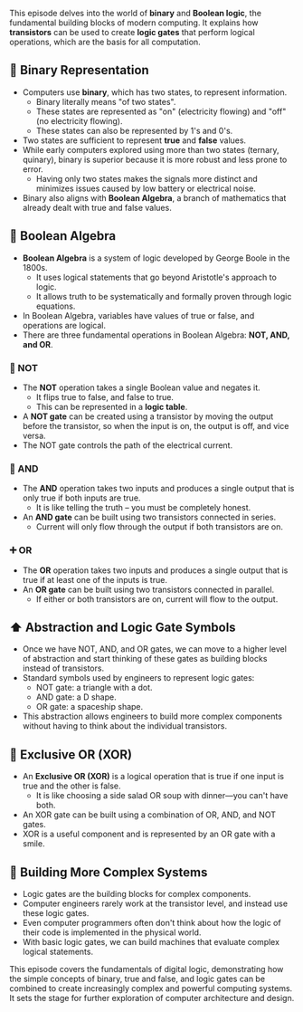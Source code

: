 This episode delves into the world of **binary** and **Boolean logic**, the fundamental building blocks of modern computing. It explains how **transistors** can be used to create **logic gates** that perform logical operations, which are the basis for all computation.

## 🔢 Binary Representation
*   Computers use **binary**, which has two states, to represent information.
    *   Binary literally means "of two states".
    *   These states are represented as "on" (electricity flowing) and "off" (no electricity flowing).
    *   These states can also be represented by 1's and 0's.
*   Two states are sufficient to represent **true** and **false** values.
*   While early computers explored using more than two states (ternary, quinary), binary is superior because it is more robust and less prone to error.
    *   Having only two states makes the signals more distinct and minimizes issues caused by low battery or electrical noise.
*   Binary also aligns with **Boolean Algebra**, a branch of mathematics that already dealt with true and false values.

## 🧮 Boolean Algebra
*   **Boolean Algebra** is a system of logic developed by George Boole in the 1800s.
    *   It uses logical statements that go beyond Aristotle's approach to logic.
    *   It allows truth to be systematically and formally proven through logic equations.
*   In Boolean Algebra, variables have values of true or false, and operations are logical.
*   There are three fundamental operations in Boolean Algebra: **NOT, AND, and OR**.

### 🚫 NOT
*   The **NOT** operation takes a single Boolean value and negates it.
    *   It flips true to false, and false to true.
    *   This can be represented in a **logic table**.
*   A **NOT gate** can be created using a transistor by moving the output before the transistor, so when the input is on, the output is off, and vice versa.
*   The NOT gate controls the path of the electrical current.

### 🤝 AND
*   The **AND** operation takes two inputs and produces a single output that is only true if both inputs are true.
    *   It is like telling the truth – you must be completely honest.
*   An **AND gate** can be built using two transistors connected in series.
    *   Current will only flow through the output if both transistors are on.

### ➕ OR
*   The **OR** operation takes two inputs and produces a single output that is true if at least one of the inputs is true.
*   An **OR gate** can be built using two transistors connected in parallel.
    *   If either or both transistors are on, current will flow to the output.

## ⬆️ Abstraction and Logic Gate Symbols

*   Once we have NOT, AND, and OR gates, we can move to a higher level of abstraction and start thinking of these gates as building blocks instead of transistors.
*   Standard symbols used by engineers to represent logic gates:
    *   NOT gate: a triangle with a dot.
    *   AND gate: a D shape.
    *   OR gate: a spaceship shape.
*   This abstraction allows engineers to build more complex components without having to think about the individual transistors.

## 🔀 Exclusive OR (XOR)
*   An **Exclusive OR (XOR)** is a logical operation that is true if one input is true and the other is false.
    *   It is like choosing a side salad OR soup with dinner—you can't have both.
*   An XOR gate can be built using a combination of OR, AND, and NOT gates.
*   XOR is a useful component and is represented by an OR gate with a smile.

## 🧱 Building More Complex Systems
*   Logic gates are the building blocks for complex components.
*   Computer engineers rarely work at the transistor level, and instead use these logic gates.
*   Even computer programmers often don't think about how the logic of their code is implemented in the physical world.
*   With basic logic gates, we can build machines that evaluate complex logical statements.

This episode covers the fundamentals of digital logic, demonstrating how the simple concepts of binary, true and false, and logic gates can be combined to create increasingly complex and powerful computing systems. It sets the stage for further exploration of computer architecture and design.
